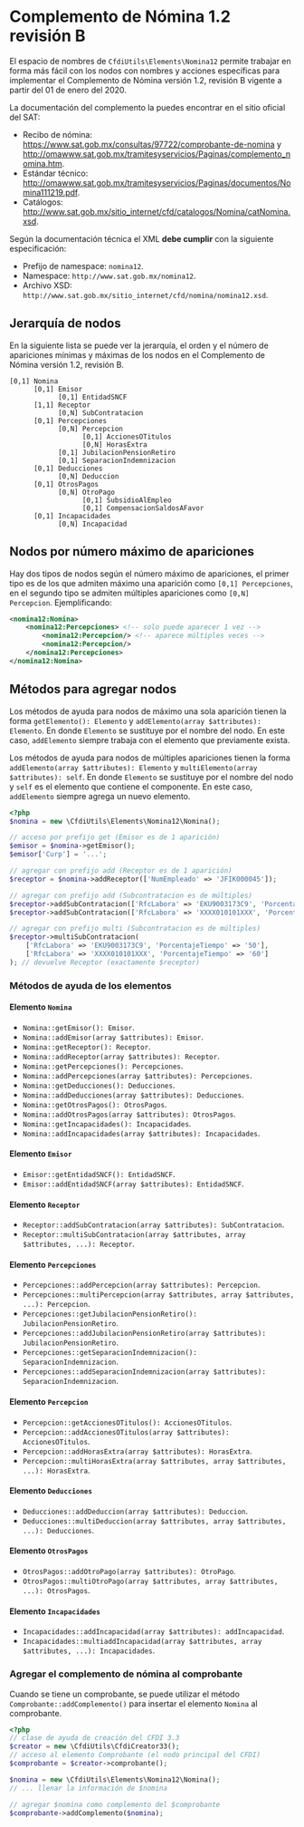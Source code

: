 # Complemento de Nómina 1.2 revisión B

El espacio de nombres de `CfdiUtils\Elements\Nomina12` permite trabajar en forma más fácil con los nodos
con nombres y acciones específicas para implementar el Complemento de Nómina versión 1.2, revisión B
vigente a partir del 01 de enero del 2020.

La documentación del complemento la puedes encontrar en el sitio oficial del SAT:

- Recibo de nómina: <https://www.sat.gob.mx/consultas/97722/comprobante-de-nomina>
  y <http://omawww.sat.gob.mx/tramitesyservicios/Paginas/complemento_nomina.htm>.
- Estándar técnico: <http://omawww.sat.gob.mx/tramitesyservicios/Paginas/documentos/Nomina111219.pdf>.
- Catálogos: <http://www.sat.gob.mx/sitio_internet/cfd/catalogos/Nomina/catNomina.xsd>.

Según la documentación técnica el XML **debe cumplir** con la siguiente especificación:

- Prefijo de namespace: `nomina12`.
- Namespace: `http://www.sat.gob.mx/nomina12`.
- Archivo XSD: `http://www.sat.gob.mx/sitio_internet/cfd/nomina/nomina12.xsd`.

## Jerarquía de nodos

En la siguiente lista se puede ver la jerarquía, el orden y el número de apariciones mínimas y máximas de los nodos
en el Complemento de Nómina versión 1.2, revisión B.

```text
[0,1] Nomina
      [0,1] Emisor
            [0,1] EntidadSNCF
      [1,1] Receptor
            [0,N] SubContratacion
      [0,1] Percepciones
            [0,N] Percepcion
                  [0,1] AccionesOTitulos
                  [0,N] HorasExtra
            [0,1] JubilacionPensionRetiro
            [0,1] SeparacionIndemnizacion
      [0,1] Deducciones
            [0,N] Deduccion
      [0,1] OtrosPagos
            [0,N] OtroPago
                  [0,1] SubsidioAlEmpleo
                  [0,1] CompensacionSaldosAFavor
      [0,1] Incapacidades
            [0,N] Incapacidad
```

## Nodos por número máximo de apariciones

Hay dos tipos de nodos según el número máximo de apariciones, el primer tipo es de los que admiten máximo una aparición
como `[0,1] Percepciones`, en el segundo tipo se admiten múltiples apariciones como `[0,N] Percepcion`. Ejemplificando:

```xml
<nomina12:Nomina>
    <nomina12:Percepciones> <!-- solo puede aparecer 1 vez -->
        <nomina12:Percepcion/> <!-- aparece múltiples veces -->
        <nomina12:Percepcion/>
    </nomina12:Percepciones>
</nomina12:Nomina>
```

## Métodos para agregar nodos

Los métodos de ayuda para nodos de máximo una sola aparición tienen la forma `getElemento(): Elemento`
y `addElemento(array $attributes): Elemento`. En donde `Elemento` se sustituye por el nombre del nodo.
En este caso, `addElemento` siempre trabaja con el elemento que previamente exista.

Los métodos de ayuda para nodos de múltiples apariciones tienen la forma `addElemento(array $attributes): Elemento`
y `multiElemento(array $attributes): self`. En donde `Elemento` se sustituye por el nombre del nodo y `self` es el
elemento que contiene el componente.
En este caso, `addElemento` siempre agrega un nuevo elemento.

```php
<?php
$nomina = new \CfdiUtils\Elements\Nomina12\Nomina();

// acceso por prefijo get (Emisor es de 1 aparición)
$emisor = $nomina->getEmisor();
$emisor['Curp'] = '...';

// agregar con prefijo add (Receptor es de 1 aparición)
$receptor = $nomina->addReceptor(['NumEmpleado' => 'JFIK000045']);

// agregar con prefijo add (Subcontratacion es de múltiples)
$receptor->addSubContratacion(['RfcLabora' => 'EKU9003173C9', 'PorcentajeTiempo' => '50']); // devuelve SubContratacion
$receptor->addSubContratacion(['RfcLabora' => 'XXXX010101XXX', 'PorcentajeTiempo' => '60']); // devuelve SubContratacion

// agregar con prefijo multi (Subcontratacion es de múltiples)
$receptor->multiSubContratacion(
    ['RfcLabora' => 'EKU9003173C9', 'PorcentajeTiempo' => '50'],
    ['RfcLabora' => 'XXXX010101XXX', 'PorcentajeTiempo' => '60']
); // devuelve Receptor (exactamente $receptor)
```

### Métodos de ayuda de los elementos

#### Elemento `Nomina`

- `Nomina::getEmisor(): Emisor`.
- `Nomina::addEmisor(array $attributes): Emisor`.
- `Nomina::getReceptor(): Receptor`.
- `Nomina::addReceptor(array $attributes): Receptor`.
- `Nomina::getPercepciones(): Percepciones`.
- `Nomina::addPercepciones(array $attributes): Percepciones`.
- `Nomina::getDeducciones(): Deducciones`.
- `Nomina::addDeducciones(array $attributes): Deducciones`.
- `Nomina::getOtrosPagos(): OtrosPagos`.
- `Nomina::addOtrosPagos(array $attributes): OtrosPagos`.
- `Nomina::getIncapacidades(): Incapacidades`.
- `Nomina::addIncapacidades(array $attributes): Incapacidades`.

#### Elemento `Emisor`

- `Emisor::getEntidadSNCF(): EntidadSNCF`.
- `Emisor::addEntidadSNCF(array $attributes): EntidadSNCF`.

#### Elemento `Receptor`

- `Receptor::addSubContratacion(array $attributes): SubContratacion`.
- `Receptor::multiSubContratacion(array $attributes, array $attributes, ...): Receptor`.

#### Elemento `Percepciones`

- `Percepciones::addPercepcion(array $attributes): Percepcion`.
- `Percepciones::multiPercepcion(array $attributes, array $attributes, ...): Percepcion`.
- `Percepciones::getJubilacionPensionRetiro(): JubilacionPensionRetiro`.
- `Percepciones::addJubilacionPensionRetiro(array $attributes): JubilacionPensionRetiro`.
- `Percepciones::getSeparacionIndemnizacion(): SeparacionIndemnizacion`.
- `Percepciones::addSeparacionIndemnizacion(array $attributes): SeparacionIndemnizacion`.

#### Elemento `Percepcion`

- `Percepcion::getAccionesOTitulos(): AccionesOTitulos`.
- `Percepcion::addAccionesOTitulos(array $attributes): AccionesOTitulos`.
- `Percepcion::addHorasExtra(array $attributes): HorasExtra`.
- `Percepcion::multiHorasExtra(array $attributes, array $attributes, ...): HorasExtra`.

#### Elemento `Deducciones`

- `Deducciones::addDeduccion(array $attributes): Deduccion`.
- `Deducciones::multiDeduccion(array $attributes, array $attributes, ...): Deducciones`.

#### Elemento `OtrosPagos`

- `OtrosPagos::addOtroPago(array $attributes): OtroPago`.
- `OtrosPagos::multiOtroPago(array $attributes, array $attributes, ...): OtrosPagos`.


#### Elemento `Incapacidades`

- `Incapacidades::addIncapacidad(array $attributes): addIncapacidad`.
- `Incapacidades::multiaddIncapacidad(array $attributes, array $attributes, ...): Incapacidades`.

### Agregar el complemento de nómina al comprobante

Cuando se tiene un comprobante, se puede utilizar el método `Comprobante::addComplemento()` para insertar
el elemento `Nomina` al comprobante.

```php
<?php
// clase de ayuda de creación del CFDI 3.3
$creator = new \CfdiUtils\CfdiCreator33();
// acceso al elemento Comprobante (el nodo principal del CFDI)
$comprobante = $creator->comprobante();

$nomina = new \CfdiUtils\Elements\Nomina12\Nomina();
// ... llenar la información de $nomina

// agregar $nomina como complemento del $comprobante
$comprobante->addComplemento($nomina);
```
